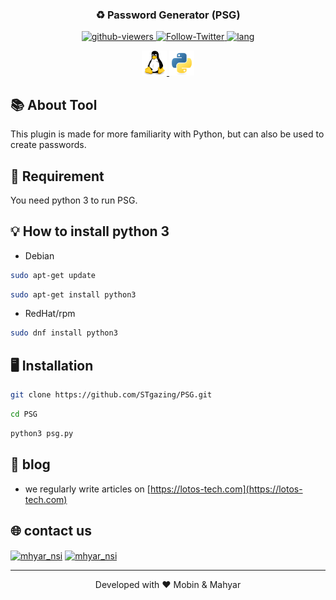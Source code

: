 <h3 align="center">♻️ Password Generator (PSG)</h3>









<p align="center">
<a href="https://github.com/STgazing/PSG" target="blank">
<img src="https://img.shields.io/github/watchers/Stgazing/PSG?color=red&label=viewers&logo=github&style=flat-square" alt="github-viewers" />
</a>
<a href="https://twitter.com/lotostech" target="blank">
<img src="https://img.shields.io/twitter/follow/lotostech?color=blue&label=Follow&logo=twitter&style=flat-square" alt="Follow-Twitter"/>
</a>
<a href="https://github.com/STgazing/PSG" target="blank">
<img src="https://img.shields.io/github/languages/count/STgazing/PSG?color=%23ff8000%09%09&style=flat-square" alt="lang"/>
</a>
</p>




<p align="center"> <a href="https://www.linux.org/" target="_blank" rel="noreferrer"> <img src="https://raw.githubusercontent.com/devicons/devicon/master/icons/linux/linux-original.svg" alt="linux" width="40" height="40"/> </a> <a href="https://www.python.org" target="_blank" rel="noreferrer"> <img src="https://raw.githubusercontent.com/devicons/devicon/master/icons/python/python-original.svg" alt="python" width="40" height="40"/> </a> </p>

## 📚 About Tool
This plugin is made for more familiarity with Python, but can also be used to create passwords.

## 📍 Requirement
You need python 3 to run PSG.

## 💡 How to install python 3
- Debian
```bash
sudo apt-get update
```
```bash
sudo apt-get install python3
```
- RedHat/rpm
```bash
sudo dnf install python3
```

## 🖥 Installation
```bash
git clone https://github.com/STgazing/PSG.git
```
```bash
cd PSG
```
```bash
python3 psg.py
```


## 📝 blog
-  we regularly write articles on [https://lotos-tech.com](https://lotos-tech.com)


## 🌐 contact us 
<p align="left">
<a href="https://twitter.com/lotostech" target="blank"><img align="center" src="https://raw.githubusercontent.com/rahuldkjain/github-profile-readme-generator/master/src/images/icons/Social/twitter.svg" alt="mhyar_nsi" height="30" width="40" /></a>
<a href="https://instagram.com/lotos_tech" target="blank"><img align="center" src="https://raw.githubusercontent.com/rahuldkjain/github-profile-readme-generator/master/src/images/icons/Social/instagram.svg" alt="mhyar_nsi" height="30" width="40" /></a>
</p>

<hr>
<p align="center">
Developed with ❤️ Mobin & Mahyar
</p>
